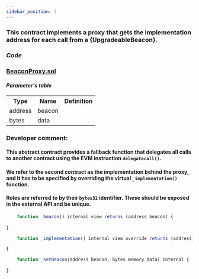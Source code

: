 ```yaml
---
sidebar_position: 3
---
```

### This contract implements a proxy that gets the implementation address for each call from a {UpgradeableBeacon}.

### *Code*
### [BeaconProxy.sol](https://github.com/dexe-network/dexe-asset-management/blob/js-tests-new-contract-with-pass/contracts/upgradeable/BeaconProxy.sol)
#### *Parameter's table*
<table class="iksweb">
	<tbody>
		<tr>
			<th>Type</th>
			<th>Name</th>
			<th>Definition</th>
		</tr>
		<tr>
			<td>address</td>
			<td>beacon</td>
			<td></td>
		</tr>
		<tr>
			<td>bytes</td>
			<td>data</td>
			<td></td>
		</tr>
	</tbody>
</table>        

### Developer comment:

#### This abstract contract provides a fallback function that delegates all calls to another contract using the EVM instruction ```delegatecall()```. 
#### We refer to the second contract as the implementation behind the proxy, and it has to be specified by overriding the virtual ```_implementation()``` function. 
#### Roles are referred to by their ```bytes32``` identifier. These should be exposed in the external API and be unique. ###

```jsx title="Returns the current beacon address."
    function _beacon() internal view returns (address beacon) {
    
}
```
```jsx title="Returns the current implementation address of the associated beacon."
    function _implementation() internal view override returns (address) 

{
```

```jsx title="Changes the proxy to use a new beacon."
    function _setBeacon(address beacon, bytes memory data) internal {
    
}
```